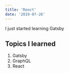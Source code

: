 ```yaml
---
title: 'React'
date: '2019-07-26'
---
```


I just started learning Gatsby

## Topics I learned

1. Gatsby
2. GraphQL
3. React
